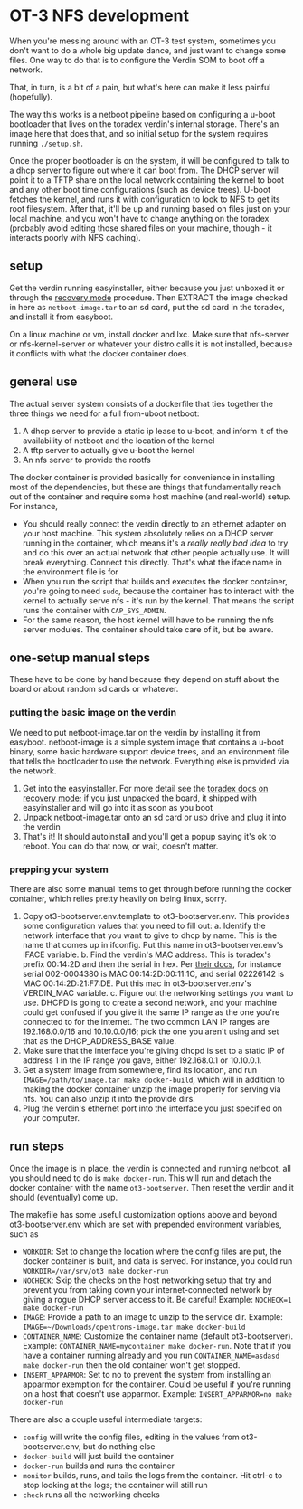 # OT-3 NFS development

When you're messing around with an OT-3 test system, sometimes you don't want to do a whole big update dance, and just want to change some files. One way to do that is to configure the Verdin SOM to boot off a network. 

That, in turn, is a bit of a pain, but what's here can make it less painful (hopefully).

The way this works is a netboot pipeline based on configuring a u-boot bootloader that lives on the toradex verdin's internal storage. There's an image here that does that, and so initial setup for the system requires running `./setup.sh`. 

Once the proper bootloader is on the system, it will be configured to talk to a dhcp server to figure out where it can boot from. The DHCP server will point it to a TFTP share on the local network containing the kernel to boot and any other boot time configurations (such as device trees). U-boot fetches the kernel, and runs it with configuration to look to NFS to get its root filesystem. After that, it'll be up and running based on files just on your local machine, and you won't have to change anything on the toradex (probably avoid editing those shared files on your machine, though - it interacts poorly with NFS caching).


## setup

Get the verdin running easyinstaller, either because you just unboxed it or through the [recovery mode](https://developer.toradex.com/knowledge-base/imx-recovery-mode#Verdin_SoM_Family) procedure. Then EXTRACT the image checked in here as `netboot-image.tar` to an sd card, put the sd card in the toradex, and install it from easyboot.

On a linux machine or vm, install docker and lxc. Make sure that nfs-server or nfs-kernel-server or whatever your distro calls it is not installed, because it conflicts with what the docker container does.


## general use

The actual server system consists of a dockerfile that ties together the three things we need for a full from-uboot netboot:

1. A dhcp server to provide a static ip lease to u-boot, and inform it of the availability of netboot and the location of the kernel
2. A tftp server to actually give u-boot the kernel
3. An nfs server to provide the rootfs

The docker container is provided basically for convenience in installing most of the dependencies, but these are things that fundamentally reach out of the container and require some host machine (and real-world) setup. For instance,
- You should really connect the verdin directly to an ethernet adapter on your host machine. This system absolutely relies on a DHCP server running in the container, which means it's a _really really bad idea_ to try and do this over an actual network that other people actually use. It will break everything. Connect this directly. That's what the iface name in the environment file is for
- When you run the script that builds and executes the docker container, you're going to need `sudo`, because the container has to interact with the kernel to actually serve nfs - it's run by the kernel. That means the script runs the container with `CAP_SYS_ADMIN`.
- For the same reason, the host kernel will have to be running the nfs server modules. The container should take care of it, but be aware.

## one-setup manual steps

These have to be done by hand because they depend on stuff about the board or about random sd cards or whatever.

### putting the basic image on the verdin

We need to put netboot-image.tar on the verdin by installing it from easyboot. netboot-image is a simple system image that contains a u-boot binary, some basic hardware support device trees, and an environment file that tells the bootloader to use the network. Everything else is provided via the network.

1. Get into the easyinstaller. For more detail see the [toradex docs on recovery mode](https://developer.toradex.com/knowledge-base/imx-recovery-mode#Enter_recovery_mode-8); if you just unpacked the board, it shipped with easyinstaller and will go into it as soon as you boot 
2. Unpack netboot-image.tar onto an sd card or usb drive and plug it into the verdin
3. That's it! It should autoinstall and you'll get a popup saying it's ok to reboot. You can do that now, or wait, doesn't matter.

### prepping your system

There are also some manual items to get through before running the docker container, which relies pretty heavily on being linux, sorry.

1. Copy ot3-bootserver.env.template to ot3-bootserver.env. This provides some configuration values that you need to fill out:
  a. Identify the network interface that you want to give to dhcp by name. This is the name that comes up in ifconfig. Put this name in ot3-bootserver.env's IFACE variable.
  b. Find the verdin's MAC address. This is toradex's prefix 00:14:2D and then the serial in hex. Per [their docs](https://developer.toradex.com/knowledge-base/mac-address), for instance serial 002-0004380 is MAC 00:14:2D:00:11:1C, and serial  02226142 is MAC 00:14:2D:21:F7:DE. Put this mac in ot3-bootserver.env's VERDIN_MAC variable.
  c. Figure out the networking settings you want to use. DHCPD is going to create a second network, and your machine could get confused if you give it the same IP range as the one you're connected to for the internet. The two common LAN IP ranges are 192.168.0.0/16 and 10.10.0.0/16; pick the one you aren't using and set that as the DHCP_ADDRESS_BASE value.
2. Make sure that the interface you're giving dhcpd is set to a static IP of address 1 in the IP range you gave, either 192.168.0.1 or 10.10.0.1.
3. Get a system image from somewhere, find its location, and run `IMAGE=/path/to/image.tar make docker-build`, which will in addition to making the docker container unzip the image properly for serving via nfs. You can also unzip it into the provide dirs.
4. Plug the verdin's ethernet port into the interface you just specified on your computer.

## run steps

Once the image is in place, the verdin is connected and running netboot, all you should need to do is `make docker-run`. This will run and detach the docker container with the name `ot3-bootserver`. Then reset the verdin and it should (eventually) come up.

The makefile has some useful customization options above and beyond ot3-bootserver.env which are set with prepended environment variables, such as

- `WORKDIR`: Set to change the location where the config files are put, the docker container is built, and data is served. For instance, you could run `WORKDIR=/var/srv/ot3 make docker-run`
- `NOCHECK`: Skip the checks on the host networking setup that try and prevent you from taking down your internet-connected network by giving a rogue DHCP server access to it. Be careful! Example: `NOCHECK=1 make docker-run`
- `IMAGE`: Provide a path to an image to unzip to the service dir. Example: `IMAGE=~/Downloads/opentrons-image.tar make docker-build`
- `CONTAINER_NAME`: Customize the container name (default ot3-bootserver). Example: `CONTAINER_NAME=mycontainer make docker-run`. Note that if you have a container running already and you run `CONTAINER_NAME=asdasd make docker-run` then the old container won't get stopped.
- `INSERT_APPARMOR`: Set to no to prevent the system from installing an apparmor exemption for the container. Could be useful if you're running on a host that doesn't use apparmor. Example: `INSERT_APPARMOR=no make docker-run`

There are also a couple useful intermediate targets:
- `config` will write the config files, editing in the values from ot3-bootserver.env, but do nothing else
- `docker-build` will just build the container
- `docker-run` builds and runs the container
- `monitor` builds, runs, and tails the logs from the container. Hit ctrl-c to stop looking at the logs; the container will still run
- `check` runs all the networking checks
